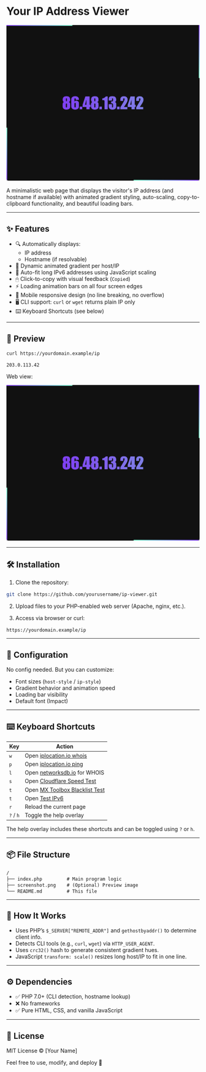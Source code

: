 # Your IP Address Viewer

![screenshot](screenshot.png)

A minimalistic web page that displays the visitor's IP address (and hostname if available) with animated gradient styling, auto-scaling, copy-to-clipboard functionality, and beautiful loading bars.

---

## ✨ Features

- 🔍 Automatically displays:
  - IP address
  - Hostname (if resolvable)
- 🎨 Dynamic animated gradient per host/IP
- 📏 Auto-fit long IPv6 addresses using JavaScript scaling
- 🖱 Click-to-copy with visual feedback (`Copied`)
- ⚡ Loading animation bars on all four screen edges
- 📱 Mobile responsive design (no line breaking, no overflow)
- 🖥 CLI support: `curl` or `wget` returns plain IP only
- ⌨️ Keyboard Shortcuts (see below)

---

## 📸 Preview

```
curl https://yourdomain.example/ip
```

```
203.0.113.42
```

Web view:

![web-preview](web-preview.png)

---

## 🛠 Installation

1. Clone the repository:

```bash
git clone https://github.com/yourusername/ip-viewer.git
```

2. Upload files to your PHP-enabled web server (Apache, nginx, etc.).

3. Access via browser or curl:

```
https://yourdomain.example/ip
```

---

## 🔧 Configuration

No config needed. But you can customize:

- Font sizes (`host-style` / `ip-style`)
- Gradient behavior and animation speed
- Loading bar visibility
- Default font (Impact)

---

## ⌨️ Keyboard Shortcuts

| Key       | Action                                |
|-----------|----------------------------------------|
| `w`       | Open [iplocation.io whois](https://iplocation.io/ping/your.ip) |
| `p`       | Open [iplocation.io ping](https://iplocation.io/ping/your.ip) |
| `l`       | Open [networksdb.io](https://networksdb.io/ip/your.ip) for WHOIS |
| `s`       | Open [Cloudflare Speed Test](https://speed.cloudflare.com/) |
| `t`       | Open [MX Toolbox Blacklist Test](https://mxtoolbox.com/) |
| `t`       | Open [Test IPv6](https://test-ipv6.com/) |
| `r`       | Reload the current page                |
| `?` / `h` | Toggle the help overlay                |

The help overlay includes these shortcuts and can be toggled using `?` or `h`.

---

## 📦 File Structure

```
/
├── index.php         # Main program logic
├── screenshot.png    # (Optional) Preview image
└── README.md         # This file
```

---

## 🧠 How It Works

- Uses PHP’s `$_SERVER["REMOTE_ADDR"]` and `gethostbyaddr()` to determine client info.
- Detects CLI tools (e.g., `curl`, `wget`) via `HTTP_USER_AGENT`.
- Uses `crc32()` hash to generate consistent gradient hues.
- JavaScript `transform: scale()` resizes long host/IP to fit in one line.

---

## ⚙️ Dependencies

- ✅ PHP 7.0+ (CLI detection, hostname lookup)
- ❌ No frameworks
- ✅ Pure HTML, CSS, and vanilla JavaScript

---

## 📜 License

MIT License © [Your Name]

Feel free to use, modify, and deploy 🚀
